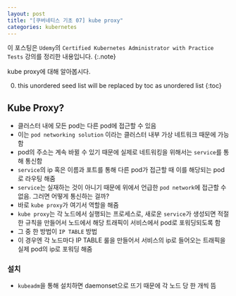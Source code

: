 ```yaml
---
layout: post
title: "[쿠버네티스 기초 07] kube proxy"
categories: kubernetes
---
```


이 포스팅은 `Udemy`의 `Certified Kubernetes Administrator with Practice Tests` 강의를 정리한 내용입니다.
{:.note}

kube proxy에 대해 알아봅시다.

0. this unordered seed list will be replaced by toc as unordered list
{:toc}

## Kube Proxy?

- 클러스터 내에 모든 pod는 다른 pod에 접근할 수 있음
- 이는 `pod networking solution` 이라는 클러스터 내부 가상 네트워크 때문에 가능함
- pod의 주소는 계속 바뀔 수 있기 때문에 실제로 네트워킹을 위해서는 `service`를 통해 통신함
- `service`의 ip 혹은 이름과 포트를 통해 다른 pod가 접근할 때 이를 해당되는 pod로 라우팅 해줌
- `service`는 실재하는 것이 아니기 때문에 위에서 언급한 `pod network`에 접근할 수 없음. 그러면 어떻게 통신하는 걸까?
- 바로 `kube proxy`가 여기서 역할을 해줌
- `kube proxy`는 각 노드에서 실행되는 프로세스로, 새로운 `service`가 생성되면 적절한 규칙을 만들어서 노드에서 해당 트래픽이 서비스에서 pod로 포워딩되도록 함
- 그 중 한 방법이 `IP TABLE` 방법
- 이 경우엔 각 노드마다 IP TABLE 룰을 만들어서 서비스의 ip로 들어오는 트래픽을 실제 pod의 ip로 포워딩 해줌

### 설치

- `kubeadm`을 통해 설치하면 daemonset으로 뜨기 때문에 각 노드 당 한 개씩 뜸